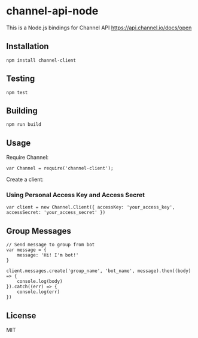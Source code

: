 # channel-api-node

This is a Node.js bindings for Channel API https://api.channel.io/docs/open

## Installation

```
npm install channel-client
```

## Testing

```
npm test
```

## Building

```
npm run build
```

## Usage

Require Channel:

```
var Channel = require('channel-client');
```

Create a client:

### Using Personal Access Key and Access Secret

```
var client = new Channel.Client({ accessKey: 'your_access_key', accessSecret: 'your_access_secret' })
```

## Group Messages

```
// Send message to group from bot
var message = {
    message: 'Hi! I'm bot!'
}

client.messages.create('group_name', 'bot_name', message).then((body) => {
    console.log(body)
}).catch((err) => {
    console.log(err)
})
```

## License

MIT
